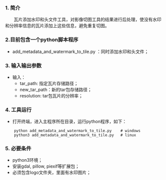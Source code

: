 ### 1. 简介

&emsp;&emsp;瓦片添加水印和头文件工具，对影像切图工具的结果进行后处理，使没有水印和分辨率信息的瓦片添加上这些信息，避免重复切图。

### 2.目前包含一个python脚本程序
* add_metadata_and_watermark_to_tile.py ：同时添加水印和头文件；

### 3. 输入输出参数
* 输入：
    * tar_path: 指定瓦片存储路径；
    * new_tar_path：新的tar包存储路径；
    * resolution: tar包瓦片的分辨率；

### 4. 工具运行
* 打开终端，进入主程序所在目录，运行python程序，如下：
``` 
    python add_metadata_and_watermark_to_tile.py    # windows
    python3 add_metadata_and_watermark_to_tile.py   # linux
```

### 5. 必要条件
* python3环境；
* 安装gdal, pillow, piexif等扩展包；
* 必须包含logo文件夹，里面有水印图片；